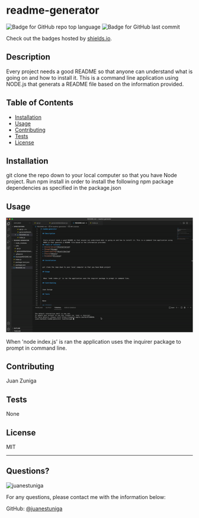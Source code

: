 # readme-generator
  ![Badge for GitHub repo top language](https://img.shields.io/github/languages/top/juanestuniga/undefined?style=flat&logo=appveyor) ![Badge for GitHub last commit](https://img.shields.io/github/last-commit/juanestuniga/undefined?style=flat&logo=appveyor)
  
  Check out the badges hosted by [shields.io](https://shields.io/).
  
  ## Description 
  
  
   Every project needs a good README so that anyone can understand what is going on and how to install it. This is a command line application using NODE.js that generats a README file based on the information provided.
  ## Table of Contents
  * [Installation](#installation)
  * [Usage](#usage)
  * [Contributing](#contributing)
  * [Tests](#tests)
  * [License](#license)
  
  ## Installation
  
  
  git clone the repo down to your local computer so that you have Node project. Run npm install in order to install the following npm package dependencies as specified in the package.json
  
  ## Usage 
  
  ![gif](./readme-video.gif)
  
  
   When 'node index.js' is ran the application uses the inquirer package to prompt in command line. 
  
  ## Contributing
  
  
  Juan Zuniga
  
  ## Tests
  
  
  None
  
  ## License
  
  MIT
  
  ---
  
  ## Questions?
  <img src="https://avatars.githubusercontent.com/u/98054751?v=4" alt="juanestuniga" width="40%" />
  
  For any questions, please contact me with the information below:
 
  GitHub: [@juanestuniga](https://api.github.com/users/juanestuniga)